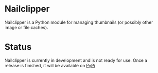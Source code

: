 # Nailclipper

Nailclipper is a Python module for managing thumbnails (or possibly other image or file caches).

# Status

Nailclipper is currently in development and is not ready for use. Once a release is finished, it will be available on [PyPi](https://pypi.org/)